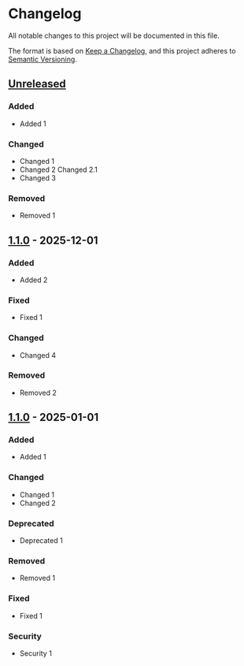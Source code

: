 ﻿# Changelog

All notable changes to this project will be documented in this file.

The format is based on [Keep a Changelog](https://keepachangelog.com/en/1.1.0/),
and this project adheres to [Semantic Versioning](https://semver.org/spec/v2.0.0.html).

## [Unreleased]

### Added

- Added 1

### Changed

- Changed 1
- Changed 2
  Changed 2.1
- Changed 3

### Removed

- Removed 1

## [1.1.0] - 2025-12-01

### Added

- Added 2

### Fixed

- Fixed 1

### Changed

- Changed 4

### Removed

- Removed 2

## [1.1.0] - 2025-01-01

### Added

- Added 1

### Changed

- Changed 1
- Changed 2

### Deprecated

- Deprecated 1

### Removed

- Removed 1

### Fixed

- Fixed 1

### Security

- Security 1

[unreleased]: https://github.com/sandrofigo/KeepAChangelog.IO/compare/v1.1.0...HEAD
[1.1.0]: https://github.com/sandrofigo/KeepAChangelog.IO/compare/v1.0.0...v1.1.0
[1.0.0]: https://github.com/sandrofigo/KeepAChangelog.IO/releases/tag/v1.0.0